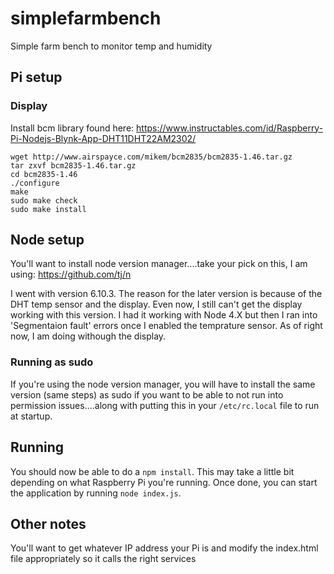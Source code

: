 # simplefarmbench
Simple farm bench to monitor temp and humidity

## Pi setup

### Display
Install bcm library found here: https://www.instructables.com/id/Raspberry-Pi-Nodejs-Blynk-App-DHT11DHT22AM2302/

```
wget http://www.airspayce.com/mikem/bcm2835/bcm2835-1.46.tar.gz
tar zxvf bcm2835-1.46.tar.gz
cd bcm2835-1.46
./configure
make
sudo make check
sudo make install
```

## Node setup
You'll want to install node version manager....take your pick on this, I am using: https://github.com/tj/n

I went with version 6.10.3.  The reason for the later version is because of the DHT temp sensor and the display.  Even now, I still can't get the display working with this version.  I had it working with Node 4.X but then I ran into 'Segmentaion fault' errors once I enabled the temprature sensor.  As of right now, I am doing withough the display.

### Running as sudo
If you're using the node version manager, you will have to install the same version (same steps) as sudo if you want to be able to not run into permission issues....along with putting this in your `/etc/rc.local` file to run at startup.

## Running
You should now be able to do a `npm install`. This may take a little bit depending on what Raspberry Pi you're running.  Once done, you can start the application by running `node index.js`.

## Other notes 
You'll want to get whatever IP address your Pi is and modify the index.html file appropriately so it calls the right services